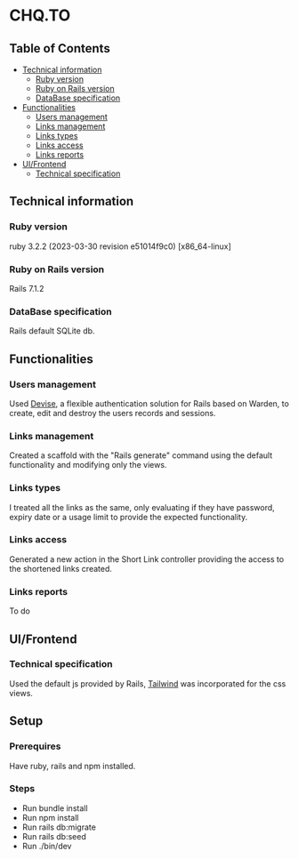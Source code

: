 # CHQ.TO

## Table of Contents

- [Technical information](#technical-information)
	- [Ruby version](#ruby-version)
	- [Ruby on Rails version](#ruby-on-rails-version)
	- [DataBase specification](#database-specification)
 - [Functionalities](#functionalities)
	- [Users management](#users-management)
	- [Links management](#links-management)
	- [Links types](#links-types)
 	- [Links access](#links-access)
 	- [Links reports](#links-reports)
  - [UI/Frontend](#uifrontend)
 	- [Technical specification](#technical-specification)
    	

## Technical information
### Ruby version
ruby 3.2.2 (2023-03-30 revision e51014f9c0) [x86_64-linux]
### Ruby on Rails version
Rails 7.1.2
### DataBase specification
Rails default SQLite db.

## Functionalities
### Users management
Used [Devise](https://github.com/heartcombo/devise/tree/main), a flexible authentication solution for Rails based on Warden, to create, edit and destroy the users records and sessions.
### Links management
Created a scaffold with the "Rails generate" command using the default functionality and modifying only the views.
### Links types
I treated all the links as the same, only evaluating if they have password, expiry date or a usage limit to provide the expected functionality.
### Links access
Generated a new action in the Short Link controller providing the access to the shortened links created.
### Links reports
To do

## UI/Frontend
### Technical specification
Used the default js provided by Rails, [Tailwind](https://tailwindcss.com/) was incorporated for the css views.

## Setup
### Prerequires
Have ruby, rails and npm installed.

### Steps
* Run bundle install
* Run npm install
* Run rails db:migrate
* Run rails db:seed
* Run ./bin/dev

